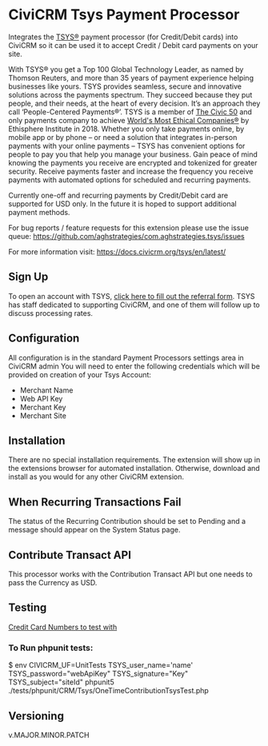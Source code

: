 # CiviCRM Tsys Payment Processor

Integrates the [TSYS®](https://www.tsys.com/) payment processor (for Credit/Debit cards) into CiviCRM so it can be used it to accept Credit / Debit card payments on your site.

With TSYS® you get a Top 100 Global Technology Leader, as named by Thomson Reuters, and more than 35 years of payment experience helping businesses like yours. TSYS provides seamless, secure and innovative solutions across the payments spectrum. They succeed because they put people, and their needs, at the heart of every decision. It’s an approach they call ‘People-Centered Payments®’. TSYS is a member of [The Civic 50](https://www.pointsoflight.org/) and only payments company to achieve [World's Most Ethical Companies®](https://www.worldsmostethicalcompanies.com/honorees/) by Ethisphere Institute in 2018. Whether you only take payments online, by mobile app or by phone – or need a solution that integrates in-person payments with your online payments – TSYS has convenient options for people to pay you that help you manage your business.  Gain peace of mind knowing the payments you receive are encrypted and tokenized for greater security. Receive payments faster and increase the frequency you receive payments with automated options for scheduled and recurring payments.

Currently one-off and recurring payments by Credit/Debit card are supported for USD only.  In the future it is hoped to support additional payment methods.

For bug reports / feature requests for this extension please use the issue queue: https://github.com/aghstrategies/com.aghstrategies.tsys/issues

For more information visit: https://docs.civicrm.org/tsys/en/latest/

## Sign Up
To open an account with TSYS, [click here to fill out the referral form](https://lp.globalpaymentsintegrated.com/referrals/aghstrategies/). TSYS has staff dedicated to supporting CiviCRM, and one of them will follow up to discuss processing rates.

## Configuration
All configuration is in the standard Payment Processors settings area in CiviCRM admin
You will need to enter the following credentials which will be provided on creation of your Tsys Account:

+ Merchant Name
+ Web API Key
+ Merchant Key
+ Merchant Site

## Installation
There are no special installation requirements.
The extension will show up in the extensions browser for automated installation.
Otherwise, download and install as you would for any other CiviCRM extension.

## When Recurring Transactions Fail
The status of the Recurring Contribution should be set to Pending and a message should appear on the System Status page.

## Contribute Transact API
This processor works with the Contribution Transact API but one needs to pass the Currency as USD.

## Testing
[Credit Card Numbers to test with](https://docs.tsysmerchant.com/knowledge-base/testing-certification-tools/test-processor)

### To Run phpunit tests:
$ env CIVICRM_UF=UnitTests TSYS_user_name='name' TSYS_password="webApiKey" TSYS_signature="Key" TSYS_subject="siteId" phpunit5 ./tests/phpunit/CRM/Tsys/OneTimeContributionTsysTest.php

## Versioning
v.MAJOR.MINOR.PATCH
